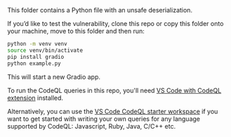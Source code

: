 This folder contains a Python file with an unsafe deserialization.

If you’d like to test the vulnerability, clone this repo or copy this folder onto your machine, move to this folder and then run:
```bash
python -m venv venv
source venv/bin/activate
pip install gradio
python example.py
```
This will start a new Gradio app.

To run the CodeQL queries in this repo, you'll need [VS Code with CodeQL extension](https://marketplace.visualstudio.com/items?itemName=GitHub.vscode-codeql) installed.

Alternatively, you can use the [VS Code CodeQL starter workspace](https://github.com/github/vscode-codeql-starter) if you want to get started with writing your own queries for any language supported by CodeQL: Javascript, Ruby, Java, C/C++ etc.
